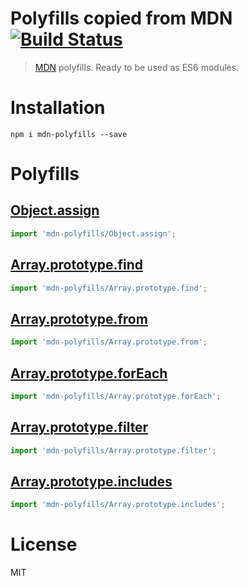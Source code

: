 # Polyfills copied from MDN [![Build Status](https://travis-ci.org/msn0/mdn-polyfills.svg?branch=master)](http://travis-ci.org/msn0/mdn-polyfills)

> [MDN](https://developer.mozilla.org) polyfills. Ready to be used as ES6 modules.

# Installation

```
npm i mdn-polyfills --save
```

# Polyfills

## [Object.assign](https://developer.mozilla.org/pl/docs/Web/JavaScript/Reference/Global_Objects/Object/assign#Polyfill)

```js
import 'mdn-polyfills/Object.assign';
```

## [Array.prototype.find](https://developer.mozilla.org/pl/docs/Web/JavaScript/Referencje/Obiekty/Array/find#Polyfill)

```js
import 'mdn-polyfills/Array.prototype.find';
```

## [Array.prototype.from](https://developer.mozilla.org/pl/docs/Web/JavaScript/Referencje/Obiekty/Array/from#Polyfill)

```js
import 'mdn-polyfills/Array.prototype.from';
```

## [Array.prototype.forEach](https://developer.mozilla.org/en/docs/Web/JavaScript/Reference/Global_Objects/Array/forEach#Polyfill)

```js
import 'mdn-polyfills/Array.prototype.forEach';
```

## [Array.prototype.filter](https://developer.mozilla.org/en/docs/Web/JavaScript/Reference/Global_Objects/Array/filter#Polyfill)

```js
import 'mdn-polyfills/Array.prototype.filter';
```

## [Array.prototype.includes](https://developer.mozilla.org/en/docs/Web/JavaScript/Reference/Global_Objects/Array/includes#Polyfill)

```js
import 'mdn-polyfills/Array.prototype.includes';
```

# License

MIT
